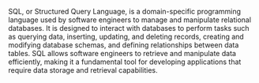 SQL, or Structured Query Language, is a domain-specific programming language used by software engineers to manage and manipulate relational databases. It is designed to interact with databases to perform tasks such as querying data, inserting, updating, and deleting records, creating and modifying database schemas, and defining relationships between data tables. SQL allows software engineers to retrieve and manipulate data efficiently, making it a fundamental tool for developing applications that require data storage and retrieval capabilities.
